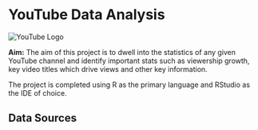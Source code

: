 # YouTube Data Analysis
![YouTube Logo](https://static.vecteezy.com/system/resources/previews/003/206/623/original/youtube-editorial-app-icon-free-vector.jpg)

**Aim:** The aim of this project is to dwell into the statistics of any given YouTube channel and identify important stats such as viewership growth, key video titles which drive views and other key information.  

The project is completed using R as the primary language and RStudio as the IDE of choice. 

## Data Sources



